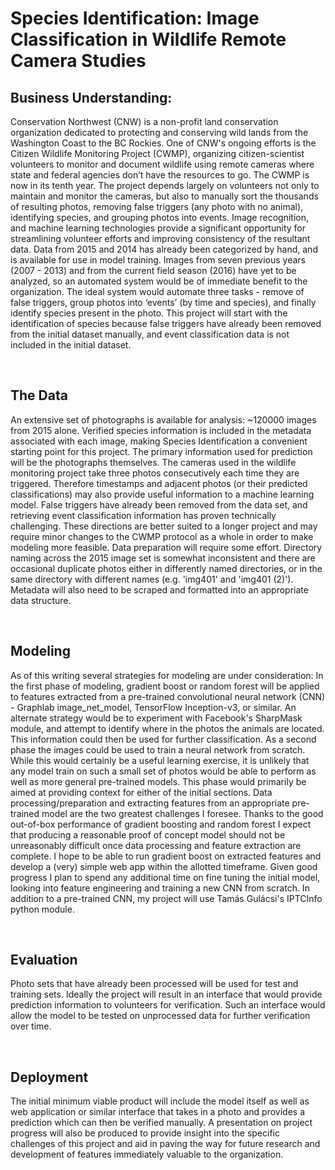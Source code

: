 # Species Identification: Image Classification in Wildlife Remote Camera Studies


## __Business Understanding:__
Conservation Northwest (CNW) is a non-profit land conservation organization dedicated to protecting and conserving wild lands from the Washington Coast to the BC Rockies. One of CNW's ongoing efforts is the Citizen Wildlife Monitoring Project (CWMP), organizing citizen-scientist volunteers to monitor and document wildlife using remote cameras where state and federal agencies don’t have the resources to go.
The CWMP is now in its tenth year. The project depends largely on volunteers not only to maintain and monitor the cameras, but also to manually sort the thousands of resulting photos, removing false triggers (any photo with no animal), identifying species, and grouping photos into events.
Image recognition, and machine learning technologies provide a significant opportunity for streamlining volunteer efforts and improving consistency of the resultant data. Data from 2015 and 2014 has already been categorized by hand, and is available for use in model training. Images from seven previous years (2007 - 2013) and from the current field season (2016) have yet to be analyzed, so an automated system would be of immediate benefit to the organization.
The ideal system would automate three tasks - remove of false triggers, group photos into ‘events’ (by time and species), and finally identify species present in the photo. This project will start with the identification of species because false triggers have already been removed from the initial dataset manually, and event classification data is not included in the initial dataset.

<br>

## __The Data__
An extensive set of photographs is available for analysis: ~120000 images from 2015 alone. Verified species information is included in the metadata associated with each image, making Species Identification a convenient starting point for this project.
The primary information used for prediction will be the photographs themselves. The cameras used in the wildlife monitoring project take three photos consecutively each time they are triggered. Therefore timestamps and adjacent photos (or their predicted classifications) may also provide useful information to a machine learning model.
False triggers have already been removed from the data set, and retrieving event classification information has proven technically challenging. These directions are better suited to a longer project and may require minor changes to the CWMP protocol as a whole in order to make modeling more feasible.
Data preparation will require some effort. Directory naming across the 2015 image set is somewhat inconsistent and there are occasional duplicate photos either in differently named directories, or in the same directory with different names (e.g. 'img401' and 'img401 (2)'). Metadata will also need to be scraped and formatted into an appropriate data structure.

<br>

## __Modeling__
As of this writing several strategies for modeling are under consideration:
In the first phase of modeling, gradient boost or random forest will be applied to features extracted from a pre-trained convolutional neural network (CNN) - Graphlab image_net_model, TensorFlow Inception-v3, or similar. An alternate strategy would be to experiment with Facebook's SharpMask module, and attempt to identify where in the photos the animals are located. This information could then be used for further classification.
As a second phase the images could be used to train a neural network from scratch. While this would certainly be a useful learning exercise, it is unlikely that any model train on such a small set of photos would be able to perform as well as more general pre-trained models. This phase would primarily be aimed at providing context for either of the initial sections.
Data processing/preparation and extracting features from an appropriate pre-trained model are the two greatest challenges I foresee. Thanks to the good out-of-box performance of gradient boosting and random forest I expect that producing a reasonable proof of concept model should not be unreasonably difficult once data processing and feature extraction are complete.
I hope to be able to run gradient boost on extracted features and develop a (very) simple web app within the allotted timeframe. Given good progress I plan to spend any additional time on fine tuning the initial model, looking into feature engineering and training a new CNN from scratch.
In addition to a pre-trained CNN, my project will use Tamás Gulácsi's IPTCInfo python module.

<br>

## __Evaluation__
Photo sets that have already been processed will be used for test and training sets. Ideally the project will result in an interface that would provide prediction information to volunteers for verification. Such an interface would allow the model to be tested on unprocessed data for further verification over time.

<br>

## __Deployment__
The initial minimum viable product will include the model itself as well as web application or similar interface that takes in a photo and provides a prediction which can then be verified manually.
A presentation on project progress will also be produced to provide insight into the specific challenges of this project and aid in paving the way for future research and development of features immediately valuable to the organization.
